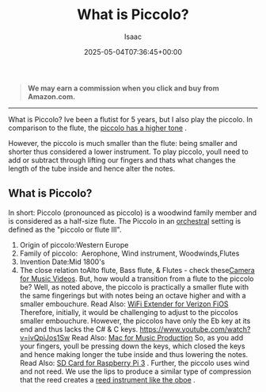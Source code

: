 ﻿---
author: Isaac
layout: post
title: What is Piccolo?
date: '2025-05-04T07:36:45+00:00'
categories:
- Recording
tags: []
slug: /what-is-piccolo/
lastmod: 2025-05-07T12:21:29+03:00
---
> **We may earn a commission when you click and buy from Amazon.com.**
>

---
What is Piccolo? Ive been a flutist for 5 years, but I also play the piccolo. In comparison to the flute, the
[piccolo has a higher tone](https://en.wikipedia.org/wiki/Piccolo)
.

However, the piccolo is much smaller than the flute: being smaller and shorter thus considered a lower instrument.
To play piccolo, youll need to add or subtract through lifting our fingers and thats what changes the length of the tube inside and hence alter the notes.
## What is Piccolo?
In short: Piccolo (pronounced as piccolo) is a woodwind family member and is considered as a half-size flute. The Piccolo in an
[orchestral](https://en.wikipedia.org/wiki/Orchestra)
setting is defined as the "piccolo or flute III".
1. Origin of piccolo:Western Europe
2. Family of piccolo:  Aerophone, Wind instrument, Woodwinds,Flutes
3. Invention Date:Mid 1800's
4. The close relation toAlto flute, Bass flute, & Flutes - check these[Camera for Music Videos](https://pestpolicy.com/best-camera-for-music-videos/).
But, how would a transition from a flute to the piccolo be? Well, as noted above, the piccolo is practically a smaller flute with the same fingerings but with notes being an octave higher and with a smaller embouchure.
Read Also:
[WiFi Extender for Verizon FiOS](https://pestpolicy.com/best-wifi-extender-for-verizon-fios/)
Therefore, initially, it would be challenging to adjust to the piccolos smaller embouchure. However, the piccolos have only the Eb key at its end and thus lacks the C# & C keys.
https://www.youtube.com/watch?v=ivQpiJos1Sw
Read Also:
[Mac for Music Production](https://pestpolicy.com/best-mac-for-music-production/)
So, as you add your fingers, youll be pressing down the keys, which closed the keys and hence making longer the tube inside and thus lowering the notes. Read Also:
[SD Card for Raspberry Pi 3](https://pestpolicy.com/best-sd-card-for-raspberry-pi-3/)
.
Further, the piccolo uses wind and not reed. We use the lips to produce a similar type of compression that the reed creates a
[reed instrument like the oboe](https://pestpolicy.com/what-is-an-oboe/)
.
